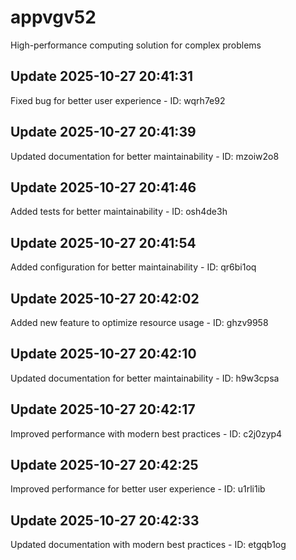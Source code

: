 # appvgv52
High-performance computing solution for complex problems

## Update 2025-10-27 20:41:31
Fixed bug for better user experience - ID: wqrh7e92


## Update 2025-10-27 20:41:39
Updated documentation for better maintainability - ID: mzoiw2o8


## Update 2025-10-27 20:41:46
Added tests for better maintainability - ID: osh4de3h


## Update 2025-10-27 20:41:54
Added configuration for better maintainability - ID: qr6bi1oq


## Update 2025-10-27 20:42:02
Added new feature to optimize resource usage - ID: ghzv9958


## Update 2025-10-27 20:42:10
Updated documentation for better maintainability - ID: h9w3cpsa


## Update 2025-10-27 20:42:17
Improved performance with modern best practices - ID: c2j0zyp4


## Update 2025-10-27 20:42:25
Improved performance for better user experience - ID: u1rli1ib


## Update 2025-10-27 20:42:33
Updated documentation with modern best practices - ID: etgqb1og

